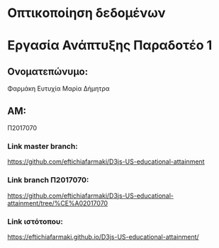 # Οπτικοποίηση δεδομένων
#
#
# Εργασία Ανάπτυξης Παραδοτέο 1
## Ονοματεπώνυμο:
  Φαρμάκη Ευτυχία Μαρία Δήμητρα
## ΑΜ:
  Π2017070

### Link master branch: 
  https://github.com/eftichiafarmaki/D3js-US-educational-attainment
  
### Link branch Π2017070: 
  https://github.com/eftichiafarmaki/D3js-US-educational-attainment/tree/%CE%A02017070

### Link ιστότοπου: 
  https://eftichiafarmaki.github.io/D3js-US-educational-attainment/


